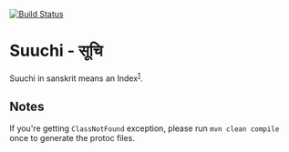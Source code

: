 [![Build Status](https://snap-ci.com/ashwanthkumar/suuchi/branch/master/build_image)](https://snap-ci.com/ashwanthkumar/suuchi/branch/master)

# Suuchi - सूचि

Suuchi in sanskrit means an Index<sup>[1](http://spokensanskrit.de/index.php?tinput=sUci&direction=SE&script=HK&link=yes&beginning=0)</sup>.

## Notes
If you're getting `ClassNotFound` exception, please run `mvn clean compile` once to generate the protoc files.
